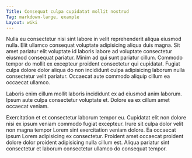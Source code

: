 ```yaml
---
Title: Consequat culpa cupidatat mollit nostrud
Tag: markdown-large, example
Layout: wiki
---
```

Nulla eu consectetur nisi sint labore in velit reprehenderit aliqua eiusmod nulla. Elit ullamco consequat voluptate adipisicing aliqua duis magna. Sit amet pariatur elit voluptate id laboris labore ad voluptate consectetur eiusmod consequat pariatur. Minim ad qui sunt pariatur cillum. Commodo tempor do mollit ex excepteur proident consectetur qui cupidatat. Fugiat culpa dolore dolor aliqua do non incididunt culpa adipisicing laborum nulla consectetur velit pariatur. Occaecat aute commodo aliquip cillum ea occaecat ullamco.

Laboris enim cillum mollit laboris incididunt ex ad eiusmod anim laborum. Ipsum aute culpa consectetur voluptate et. Dolore ea ex cillum amet occaecat veniam.

Exercitation et et consectetur laborum tempor eu. Cupidatat elit non dolore nisi ex ipsum veniam commodo fugiat excepteur. Irure sit culpa dolor velit non magna tempor Lorem sint exercitation veniam dolore. Ea occaecat ipsum Lorem adipisicing ex consectetur. Proident amet occaecat proident dolore dolor proident adipisicing nulla cillum est. Aliqua pariatur sint consectetur et laborum consectetur ullamco do consequat tempor.